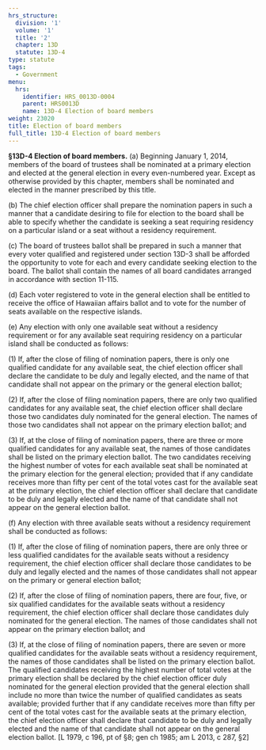 ```yaml
---
hrs_structure:
  division: '1'
  volume: '1'
  title: '2'
  chapter: 13D
  statute: 13D-4
type: statute
tags:
  - Government
menu:
  hrs:
    identifier: HRS_0013D-0004
    parent: HRS0013D
    name: 13D-4 Election of board members
weight: 23020
title: Election of board members
full_title: 13D-4 Election of board members
---
```

**§13D-4 Election of board members.** (a) Beginning January 1, 2014, members of the board of trustees shall be nominated at a primary election and elected at the general election in every even-numbered year. Except as otherwise provided by this chapter, members shall be nominated and elected in the manner prescribed by this title.

(b) The chief election officer shall prepare the nomination papers in such a manner that a candidate desiring to file for election to the board shall be able to specify whether the candidate is seeking a seat requiring residency on a particular island or a seat without a residency requirement.

(c) The board of trustees ballot shall be prepared in such a manner that every voter qualified and registered under section 13D-3 shall be afforded the opportunity to vote for each and every candidate seeking election to the board. The ballot shall contain the names of all board candidates arranged in accordance with section 11-115.

(d) Each voter registered to vote in the general election shall be entitled to receive the office of Hawaiian affairs ballot and to vote for the number of seats available on the respective islands.

(e) Any election with only one available seat without a residency requirement or for any available seat requiring residency on a particular island shall be conducted as follows:

(1) If, after the close of filing of nomination papers, there is only one qualified candidate for any available seat, the chief election officer shall declare the candidate to be duly and legally elected, and the name of that candidate shall not appear on the primary or the general election ballot;

(2) If, after the close of filing nomination papers, there are only two qualified candidates for any available seat, the chief election officer shall declare those two candidates duly nominated for the general election. The names of those two candidates shall not appear on the primary election ballot; and

(3) If, at the close of filing of nomination papers, there are three or more qualified candidates for any available seat, the names of those candidates shall be listed on the primary election ballot. The two candidates receiving the highest number of votes for each available seat shall be nominated at the primary election for the general election; provided that if any candidate receives more than fifty per cent of the total votes cast for the available seat at the primary election, the chief election officer shall declare that candidate to be duly and legally elected and the name of that candidate shall not appear on the general election ballot.

(f) Any election with three available seats without a residency requirement shall be conducted as follows:

(1) If, after the close of filing of nomination papers, there are only three or less qualified candidates for the available seats without a residency requirement, the chief election officer shall declare those candidates to be duly and legally elected and the names of those candidates shall not appear on the primary or general election ballot;

(2) If, after the close of filing of nomination papers, there are four, five, or six qualified candidates for the available seats without a residency requirement, the chief election officer shall declare those candidates duly nominated for the general election. The names of those candidates shall not appear on the primary election ballot; and

(3) If, at the close of filing of nomination papers, there are seven or more qualified candidates for the available seats without a residency requirement, the names of those candidates shall be listed on the primary election ballot. The qualified candidates receiving the highest number of total votes at the primary election shall be declared by the chief election officer duly nominated for the general election provided that the general election shall include no more than twice the number of qualified candidates as seats available; provided further that if any candidate receives more than fifty per cent of the total votes cast for the available seats at the primary election, the chief election officer shall declare that candidate to be duly and legally elected and the name of that candidate shall not appear on the general election ballot. [L 1979, c 196, pt of §8; gen ch 1985; am L 2013, c 287, §2]